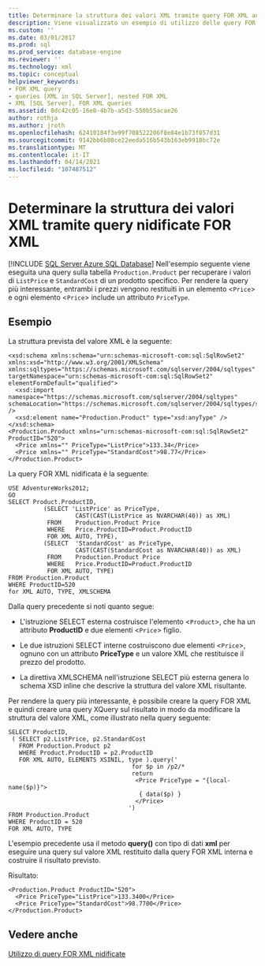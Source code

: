 ```yaml
---
title: Determinare la struttura dei valori XML tramite query FOR XML annidate | Microsoft Docs
description: Viene visualizzato un esempio di utilizzo delle query FOR XML nidificate per determinare il codice XML risultante.
ms.custom: ''
ms.date: 03/01/2017
ms.prod: sql
ms.prod_service: database-engine
ms.reviewer: ''
ms.technology: xml
ms.topic: conceptual
helpviewer_keywords:
- FOR XML query
- queries [XML in SQL Server], nested FOR XML
- XML [SQL Server], FOR XML queries
ms.assetid: 8dc42c05-16e8-4b7b-a5d3-550b55acae26
author: rothja
ms.author: jroth
ms.openlocfilehash: 62410184f3e99f708522206f8e84e1b73f857d31
ms.sourcegitcommit: 9142bb6b80ce22eeda516b543b163eb9918bc72e
ms.translationtype: MT
ms.contentlocale: it-IT
ms.lasthandoff: 04/14/2021
ms.locfileid: "107487512"
---
```

# <a name="shape-xml-with-nested-for-xml-queries"></a>Determinare la struttura dei valori XML tramite query nidificate FOR XML
[!INCLUDE [SQL Server Azure SQL Database](../../includes/applies-to-version/sql-asdb.md)]
  Nell'esempio seguente viene eseguita una query sulla tabella `Production.Product` per recuperare i valori di `ListPrice` e `StandardCost` di un prodotto specifico. Per rendere la query più interessante, entrambi i prezzi vengono restituiti in un elemento <`Price`> e ogni elemento <`Price`> include un attributo `PriceType`.  
  
## <a name="example"></a>Esempio  
 La struttura prevista del valore XML è la seguente:  
  
```  
<xsd:schema xmlns:schema="urn:schemas-microsoft-com:sql:SqlRowSet2" xmlns:xsd="http://www.w3.org/2001/XMLSchema" xmlns:sqltypes="https://schemas.microsoft.com/sqlserver/2004/sqltypes" targetNamespace="urn:schemas-microsoft-com:sql:SqlRowSet2" elementFormDefault="qualified">  
  <xsd:import namespace="https://schemas.microsoft.com/sqlserver/2004/sqltypes" schemaLocation="https://schemas.microsoft.com/sqlserver/2004/sqltypes/sqltypes.xsd" />  
  <xsd:element name="Production.Product" type="xsd:anyType" />  
</xsd:schema>  
<Production.Product xmlns="urn:schemas-microsoft-com:sql:SqlRowSet2" ProductID="520">  
  <Price xmlns="" PriceType="ListPrice">133.34</Price>  
  <Price xmlns="" PriceType="StandardCost">98.77</Price>  
</Production.Product>  
```  
  
 La query FOR XML nidificata è la seguente:  
  
```  
USE AdventureWorks2012;  
GO  
SELECT Product.ProductID,   
          (SELECT 'ListPrice' as PriceType,   
                   CAST(CAST(ListPrice as NVARCHAR(40)) as XML)   
           FROM    Production.Product Price   
           WHERE   Price.ProductID=Product.ProductID   
           FOR XML AUTO, TYPE),  
          (SELECT  'StandardCost' as PriceType,   
                   CAST(CAST(StandardCost as NVARCHAR(40)) as XML)   
           FROM    Production.Product Price   
           WHERE   Price.ProductID=Product.ProductID   
           FOR XML AUTO, TYPE)  
FROM Production.Product  
WHERE ProductID=520  
for XML AUTO, TYPE, XMLSCHEMA  
```  
  
 Dalla query precedente si noti quanto segue:  
  
-   L'istruzione SELECT esterna costruisce l'elemento <`Product`>, che ha un attributo **ProductID** e due elementi <`Price`> figlio.  
  
-   Le due istruzioni SELECT interne costruiscono due elementi <`Price`>, ognuno con un attributo **PriceType** e un valore XML che restituisce il prezzo del prodotto.  
  
-   La direttiva XMLSCHEMA nell'istruzione SELECT più esterna genera lo schema XSD inline che descrive la struttura del valore XML risultante.  
  
 Per rendere la query più interessante, è possibile creare la query FOR XML e quindi creare una query XQuery sul risultato in modo da modificare la struttura del valore XML, come illustrato nella query seguente:  
  
```  
SELECT ProductID,   
 ( SELECT p2.ListPrice, p2.StandardCost  
   FROM Production.Product p2   
   WHERE Product.ProductID = p2.ProductID  
   FOR XML AUTO, ELEMENTS XSINIL, type ).query('  
                                   for $p in /p2/*  
                                   return   
                                    <Price PriceType = "{local-name($p)}">  
                                     { data($p) }  
                                    </Price>  
                                  ')  
FROM Production.Product  
WHERE ProductID = 520  
FOR XML AUTO, TYPE  
```  
  
 L'esempio precedente usa il metodo **query()** con tipo di dati **xml** per eseguire una query sul valore XML restituito dalla query FOR XML interna e costruire il risultato previsto.  
  
 Risultato:  
  
```  
<Production.Product ProductID="520">  
  <Price PriceType="ListPrice">133.3400</Price>  
  <Price PriceType="StandardCost">98.7700</Price>  
</Production.Product>  
```  
  
## <a name="see-also"></a>Vedere anche  
 [Utilizzo di query FOR XML nidificate](../../relational-databases/xml/use-nested-for-xml-queries.md)  
  
  
